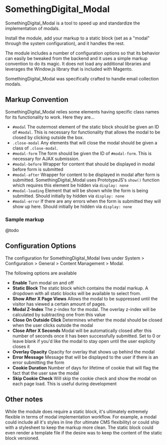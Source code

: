 # SomethingDigital_Modal

SomethingDigital_Modal is a tool to speed up and standardize the implementation of modals.

Install the module, add your markup to a static block (set as a "modal" through the system configuration), and it handles the rest.

The module includes a number of configuration options so that its behavior can easily be tweaked from the backend and it uses a simple markup convention to do its magic. It does not load any additional libraries and leverages the Window.js library that is included with Magento.

SomethingDigital_Modal was specifically crafted to handle email collection modals.

## Markup Convention

SomethingDigital_Modal relies some elements having specific class names for its functionality to work. Here they are...

- `#modal` The outermost element of the static block should be given an ID of `#modal`. This is necessary for functionality that allows the modal to be closed by clicking outside the box.
- `.close-modal` Any elements that will close the modal should be given a class of `.close-modal`.
- `#modal-form` The form should be given the ID of `#modal-form`. This is necessary for AJAX submission.
- `#modal-before` Wrapper for content that should be displayed in modal before form is submitted
- `#modal-after` Wrapper for content to be displayed in modal after form is submitted. SomethingDigital_Modal uses PrototypeJS's `show()` function which requires this element be hidden via `display: none`
- `#modal-loading` Element that will be shown while the form is being submitted. Should initially by hidden via `display: none`
- `#modal-error` If there are any errors when the form is submitted they will show up here. Should initially be hidden via `display: none`

### Sample markup

@todo 

## Configuration Options

The configuration for SomethingDigital_Modal lives under System > Configuration > General > Content Management > Modal.

The following options are available

- **Enable** Turn modal on and off
- **Static Block** The static block which contains the modal markup. A dropdown with all static blocks will be available to select from.
- **Show After X Page Views** Allows the modal to be suppressed until the visitor has viewed a certain amount of pages.
- **Modal Z-Index** The z-index for the modal. The overlay z-index will be calculated by subtracting one from this value
- **Close On Outside Click** Determines whether the modal should be closed when the user clicks outside the modal
- **Close After X Seconds** Modal will be automatically closed after this number of seconds once it has been successfully submitted. Set to 0 or leave blank if you'd like the modal to stay open until the user explicity closes it
- **Overlay Opacity** Opacity for overlay that shows up behind the modal
- **Error Message** Message that will be displayed to the user if there is an error submitting the form
- **Cookie Duration** Number of days for lifetime of cookie that will flag the fact that the user saw the modal
- **Skip Cookie Check** Will skip the cookie check and show the modal on each page load. This is useful during development

## Other notes

While the module does require a static block, it's ultimately extremely flexible in terms of modal implementation workflow. For example, a modal could include all it's styles in line (for ultimate CMS flexibility) or could ship with a stylesheet to keep the markup more clean. The static block could even render a template file if the desire was to keep the content of the static block versioned.
